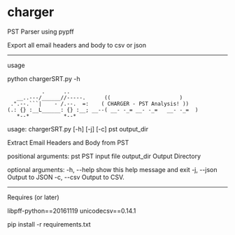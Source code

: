 # charger
PST Parser using pypff


Export all email headers and body to csv or json

----------------

usage

python chargerSRT.py -h

               .      ..
       __..---/______//-----.      ((                      )
     .".--.```|    - /.--.  =:    ( CHARGER - PST Analysis! ))  
    (.: {} :__L______: {} :__; __--( __- -_= __- -_=   __- -_=  ) 
       *--*           *--*                     
    
usage: chargerSRT.py [-h] [-j] [-c] pst output_dir

Extract Email Headers and Body from PST

positional arguments:
  pst         PST input file
  output_dir  Output Directory

optional arguments:
  -h, --help  show this help message and exit
  -j, --json  Output to JSON
  -c, --csv   Output to CSV.


------------------------

Requires (or later)

libpff-python==20161119
unicodecsv==0.14.1

pip install -r requirements.txt
